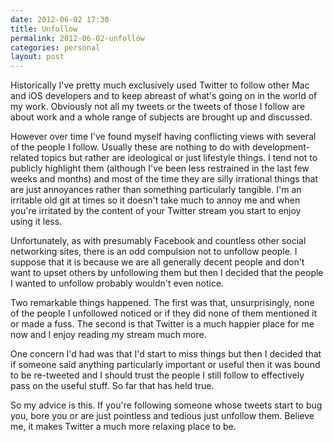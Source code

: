 ```yaml
---
date: 2012-06-02 17:30
title: Unfollow
permalink: 2012-06-02-unfollow
categories: personal
layout: post
---
```


Historically I've pretty much exclusively used Twitter to follow other Mac and iOS developers and to keep abreast of what's going on in the world of my work. Obviously not all my tweets or the tweets of those I follow are about work and a whole range of subjects are brought up and discussed.

However over time I've found myself having conflicting views with several of the people I follow. Usually these are nothing to do with development-related topics but rather are ideological or just lifestyle things. I tend not to publicly highlight them (although I've been less restrained in the last few weeks and months) and most of the time they are silly irrational things that are just annoyances rather than something particularly tangible. I'm an irritable old git at times so it doesn't take much to annoy me and when you're irritated by the content of your Twitter stream you start to enjoy using it less.

Unfortunately, as with presumably Facebook and countless other social networking sites, there is an odd compulsion not to unfollow people. I suppose that it is because we are all generally decent people and don't want to upset others by unfollowing them but then I decided that the people I wanted to unfollow probably wouldn't even notice.

Two remarkable things happened. The first was that, unsurprisingly, none of the people I unfollowed noticed or if they did none of them mentioned it or made a fuss. The second is that Twitter is a much happier place for me now and I enjoy reading my stream much more.

One concern I'd had was that I'd start to miss things but then I decided that if someone said anything particularly important or useful then it was bound to be re-tweeted and I should trust the people I still follow to effectively pass on the useful stuff. So far that has held true.

So my advice is this. If you're following someone whose tweets start to bug you, bore you or are just pointless and tedious just unfollow them. Believe me, it makes Twitter a much more relaxing place to be.
